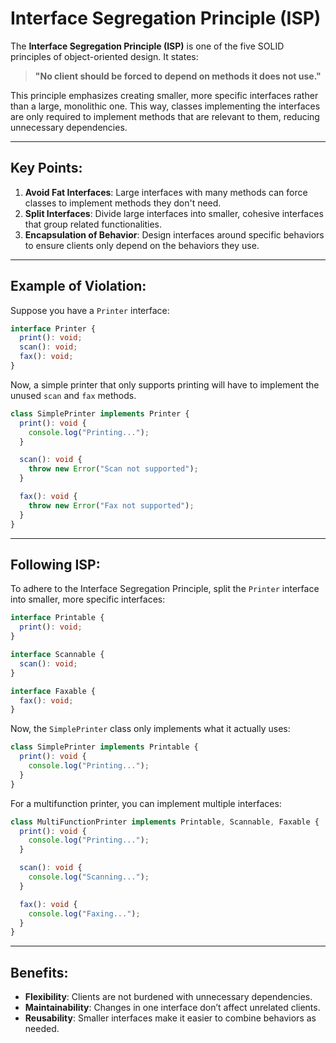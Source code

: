 
# Interface Segregation Principle (ISP)

The **Interface Segregation Principle (ISP)** is one of the five SOLID principles of object-oriented design. It states:

> **"No client should be forced to depend on methods it does not use."**

This principle emphasizes creating smaller, more specific interfaces rather than a large, monolithic one. This way, classes implementing the interfaces are only required to implement methods that are relevant to them, reducing unnecessary dependencies.

---

## Key Points:
1. **Avoid Fat Interfaces**: Large interfaces with many methods can force classes to implement methods they don't need.
2. **Split Interfaces**: Divide large interfaces into smaller, cohesive interfaces that group related functionalities.
3. **Encapsulation of Behavior**: Design interfaces around specific behaviors to ensure clients only depend on the behaviors they use.

---

## Example of Violation:
Suppose you have a `Printer` interface:

```typescript
interface Printer {
  print(): void;
  scan(): void;
  fax(): void;
}
```

Now, a simple printer that only supports printing will have to implement the unused `scan` and `fax` methods.

```typescript
class SimplePrinter implements Printer {
  print(): void {
    console.log("Printing...");
  }

  scan(): void {
    throw new Error("Scan not supported");
  }

  fax(): void {
    throw new Error("Fax not supported");
  }
}
```

---

## Following ISP:
To adhere to the Interface Segregation Principle, split the `Printer` interface into smaller, more specific interfaces:

```typescript
interface Printable {
  print(): void;
}

interface Scannable {
  scan(): void;
}

interface Faxable {
  fax(): void;
}
```

Now, the `SimplePrinter` class only implements what it actually uses:

```typescript
class SimplePrinter implements Printable {
  print(): void {
    console.log("Printing...");
  }
}
```

For a multifunction printer, you can implement multiple interfaces:

```typescript
class MultiFunctionPrinter implements Printable, Scannable, Faxable {
  print(): void {
    console.log("Printing...");
  }

  scan(): void {
    console.log("Scanning...");
  }

  fax(): void {
    console.log("Faxing...");
  }
}
```

---

## Benefits:
- **Flexibility**: Clients are not burdened with unnecessary dependencies.
- **Maintainability**: Changes in one interface don’t affect unrelated clients.
- **Reusability**: Smaller interfaces make it easier to combine behaviors as needed.
